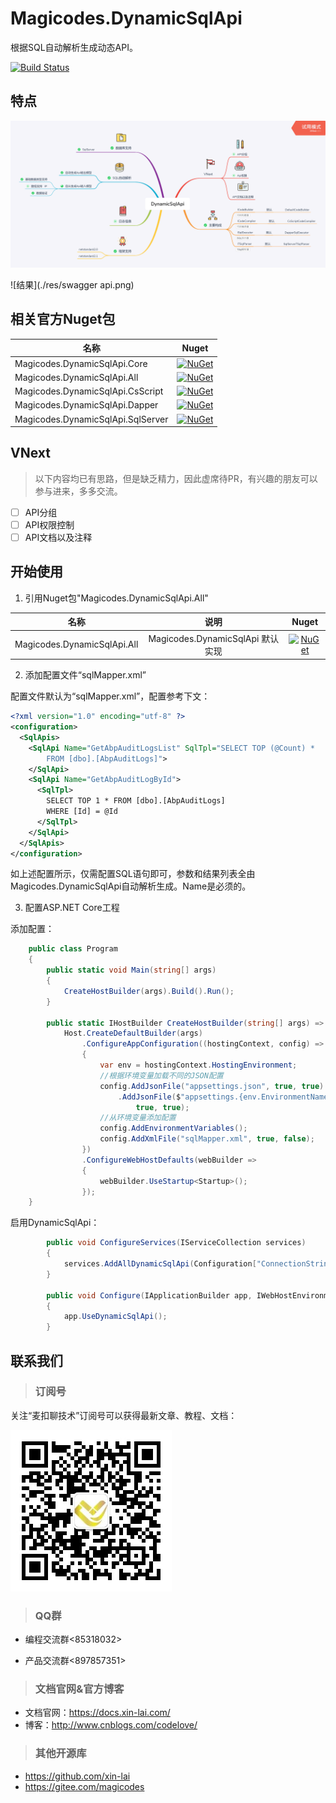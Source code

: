 # Magicodes.DynamicSqlApi

根据SQL自动解析生成动态API。

[![Build Status](https://dev.azure.com/xinlaiopencode/Magicodes.DynamicSqlApi/_apis/build/status/Magicodes.DynamicSqlApi-ASP.NET%20Core-CI?branchName=master)](https://dev.azure.com/xinlaiopencode/Magicodes.DynamicSqlApi/_build/latest?definitionId=9&branchName=master)

## 特点

![总体说明](./res/DynamicSqlApi.png)

![结果](./res/swagger api.png)

## 相关官方Nuget包

| 名称     |      Nuget      |
|----------|:-------------:|
| Magicodes.DynamicSqlApi.Core  |  [![NuGet](https://buildstats.info/nuget/Magicodes.DynamicSqlApi.Core)](https://www.nuget.org/packages/Magicodes.DynamicSqlApi.Core) |
| Magicodes.DynamicSqlApi.All |    [![NuGet](https://buildstats.info/nuget/Magicodes.DynamicSqlApi.All)](https://www.nuget.org/packages/Magicodes.DynamicSqlApi.All)   |
| Magicodes.DynamicSqlApi.CsScript |    [![NuGet](https://buildstats.info/nuget/Magicodes.DynamicSqlApi.CsScript)](https://www.nuget.org/packages/Magicodes.DynamicSqlApi.CsScript)   |
| Magicodes.DynamicSqlApi.Dapper |    [![NuGet](https://buildstats.info/nuget/Magicodes.DynamicSqlApi.Dapper)](https://www.nuget.org/packages/Magicodes.DynamicSqlApi.Dapper)   |
| Magicodes.DynamicSqlApi.SqlServer |    [![NuGet](https://buildstats.info/nuget/Magicodes.DynamicSqlApi.SqlServer)](https://www.nuget.org/packages/Magicodes.DynamicSqlApi.SqlServer)   |

## VNext

> 以下内容均已有思路，但是缺乏精力，因此虚席待PR，有兴趣的朋友可以参与进来，多多交流。

- [ ] API分组
- [ ] API权限控制
- [ ] API文档以及注释

## 开始使用

1. 引用Nuget包"Magicodes.DynamicSqlApi.All"

| 名称     |      说明      |      Nuget      |
|----------|:-------------:|:-------------:|
| Magicodes.DynamicSqlApi.All  | Magicodes.DynamicSqlApi 默认实现|  [![NuGet](https://buildstats.info/nuget/Magicodes.DynamicSqlApi.All)](https://www.nuget.org/packages/Magicodes.DynamicSqlApi.All) |

2. 添加配置文件“sqlMapper.xml”

配置文件默认为“sqlMapper.xml”，配置参考下文：
````xml
<?xml version="1.0" encoding="utf-8" ?>
<configuration>
  <SqlApis>
    <SqlApi Name="GetAbpAuditLogsList" SqlTpl="SELECT TOP (@Count) *
        FROM [dbo].[AbpAuditLogs]">
    </SqlApi>
    <SqlApi Name="GetAbpAuditLogById">
      <SqlTpl>
        SELECT TOP 1 * FROM [dbo].[AbpAuditLogs]
        WHERE [Id] = @Id
      </SqlTpl>
    </SqlApi>
  </SqlApis>
</configuration>
````

如上述配置所示，仅需配置SQL语句即可，参数和结果列表全由Magicodes.DynamicSqlApi自动解析生成。Name是必须的。

3. 配置ASP.NET Core工程

添加配置：

````C#
    public class Program
    {
        public static void Main(string[] args)
        {
            CreateHostBuilder(args).Build().Run();
        }

        public static IHostBuilder CreateHostBuilder(string[] args) =>
            Host.CreateDefaultBuilder(args)
                .ConfigureAppConfiguration((hostingContext, config) =>
                {
                    var env = hostingContext.HostingEnvironment;
                    //根据环境变量加载不同的JSON配置
                    config.AddJsonFile("appsettings.json", true, true)
                        .AddJsonFile($"appsettings.{env.EnvironmentName}.json",
                            true, true);
                    //从环境变量添加配置
                    config.AddEnvironmentVariables();
                    config.AddXmlFile("sqlMapper.xml", true, false);
                })
                .ConfigureWebHostDefaults(webBuilder =>
                {
                    webBuilder.UseStartup<Startup>();
                });
    }
````

启用DynamicSqlApi：

````C#
        public void ConfigureServices(IServiceCollection services)
        {
            services.AddAllDynamicSqlApi(Configuration["ConnectionStrings:Default"]);
        }

        public void Configure(IApplicationBuilder app, IWebHostEnvironment env)
        {
            app.UseDynamicSqlApi();
        }
````

## 联系我们

> ### 订阅号

关注“麦扣聊技术”订阅号可以获得最新文章、教程、文档：

![](./res/wechat.jpg "麦扣聊技术")

> ### QQ群

- 编程交流群<85318032>

- 产品交流群<897857351>

> ### 文档官网&官方博客

- 文档官网：<https://docs.xin-lai.com/>
- 博客：<http://www.cnblogs.com/codelove/>


> ### 其他开源库

- <https://github.com/xin-lai>
- <https://gitee.com/magicodes>

